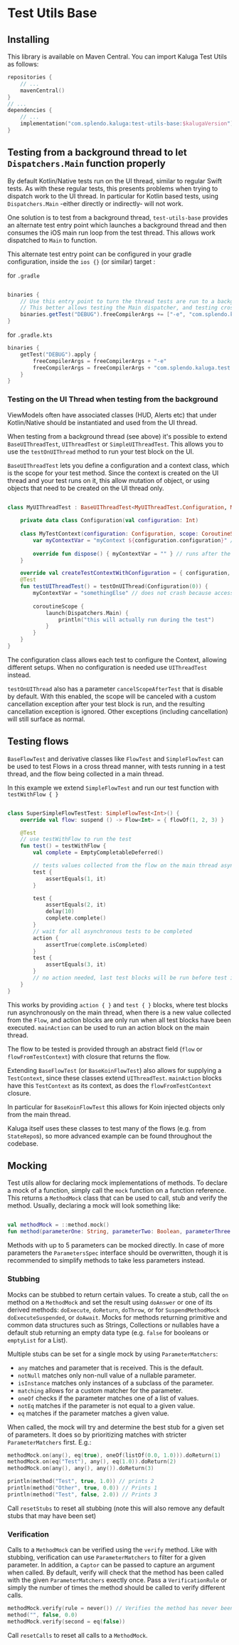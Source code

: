 # Test Utils Base

## Installing
This library is available on Maven Central. You can import Kaluga Test Utils as follows:

```kotlin
repositories {
    // ...
    mavenCentral()
}
// ...
dependencies {
    // ...
    implementation("com.splendo.kaluga:test-utils-base:$kalugaVersion")
}
```

## Testing from a background thread to let `Dispatchers.Main` function properly

By default Kotlin/Native tests run on the UI thread, similar to regular Swift tests.
As with these regular tests, this presents problems when trying to dispatch work to the UI thread.
In particular for Kotlin based tests, using `Dispatchers.Main` -either directly or indirectly- will not work.

One solution is to test from a background thread, `test-utils-base` provides an alternate test entry point which launches a background thread and then consumes the iOS main run loop from the test thread. This allows work dispatched to `Main` to function.

This alternate test entry point can be configured in your gradle configuration, inside the `ios {}` (or similar) target :

for `.gradle`
```groovy

binaries {
    // Use this entry point to turn the thread tests are run to a background thread instead of the main thread
    // This better allows testing the Main dispatcher, and testing cross thread access
    binaries.getTest("DEBUG").freeCompilerArgs += ["-e", "com.splendo.kaluga.test.base.mainBackground"]
}
```
for `.gradle.kts`

```kotlin
binaries {
    getTest("DEBUG").apply {
        freeCompilerArgs = freeCompilerArgs + "-e"
        freeCompilerArgs = freeCompilerArgs + "com.splendo.kaluga.test.base.mainBackground"
    }
}
```

### Testing on the UI Thread when testing from the background

ViewModels often have associated classes (HUD, Alerts etc) that under Kotlin/Native should be instantiated and used from the UI thread.

When testing from a background thread (see above) it's possible to extend `BaseUIThreadTest`, `UIThreadTest` or `SimpleUIThreadTest`.
This allows you to use the `testOnUIThread` method to run your test block on the UI.

`BaseUIThreadTest` lets you define a configuration and a context class, which is the scope for your test method. 
Since the context is created on the UI thread and your test runs on it, this allow mutation of object, or using objects that need to be created on the UI thread only.

```kotlin

class MyUIThreadTest : BaseUIThreadTest<MyUIThreadTest.Configuration, MyUIThreadTest.MyTestContext>() {
    
    private data class Configuration(val configuration: Int)
    
    class MyTestContext(configuration: Configuration, scope: CoroutineScope) : TestContext {
        var myContextVar = "myContext ${configuration.configuration}" // created in UI thread
        
        override fun dispose() { myContextVar = "" } // runs after the test block is run
    }

    override val createTestContextWithConfiguration = { configuration, scope -> MyTestContext(configuration, scope) }
    @Test
    fun testUIThreadTest() = testOnUIThread(Configuration(0)) {
        myContextVar = "somethingElse" // does not crash because access is also from the UI thread
        
        coroutineScope {
            launch(Dispatchers.Main) {
                println("this will actually run during the test")
            }
        }
    }
}
```

The configuration class allows each test to configure the Context, allowing different setups. When no configuration is needed use `UIThreadTest` instead. 

`testOnUIThread` also has a parameter `cancelScopeAfterTest` that is disable by default. 
With this enabled, the scope will be canceled with a custom cancellation exception after your test block is run, and the resulting cancellation exception is ignored. 
Other exceptions (including cancellation) will still surface as normal.

## Testing flows

`BaseFlowTest` and derivative classes like `FlowTest` and `SimpleFlowTest` can be used to test Flows in a cross thread manner, with tests running in a test thread, and the flow being collected in a main thread.

In this example we extend `SimpleFlowTest` and run our test function with `testWithFlow { }`

```kotlin

class SuperSimpleFlowTestTest: SimpleFlowTest<Int>() {
    override val flow: suspend () -> Flow<Int> = { flowOf(1, 2, 3) }

    @Test
    // use testWithFlow to run the test
    fun test() = testWithFlow {
        val complete = EmptyCompletableDeferred()

        // tests values collected from the flow on the main thread asynchronously
        test {
            assertEquals(1, it)
        }

        test {
            assertEquals(2, it)
            delay(10)
            complete.complete()
        }
        // wait for all asynchronous tests to be completed
        action {
            assertTrue(complete.isCompleted)
        }
        test {
            assertEquals(3, it)
        }
        // no action needed, last test blocks will be run before test is complete
    }
}
```

This works by providing `action { }` and `test { }` blocks, where test blocks run asynchronously on the main thread, when there is a new value collected from the `Flow`, and action blocks are only run when all test blocks have been executed. `mainAction` can be used to run an action block on the main thread.

The flow to be tested is provided through an abstract field (`flow` or `flowFromTestContext`) with closure that returns the flow. 

Extending `BaseFlowTest` (or `BaseKoinFlowTest`) also allows for supplying a `TestContext`, since these classes extend `UIThreadTest`. `mainAction` blocks have this `TestContext` as its context, as does the `flowFromTestContext` closure.

In particular for `BaseKoinFlowTest` this allows for Koin injected objects only from the main thread. 

Kaluga itself uses these classes to test many of the flows (e.g. from `StateRepo`s), so more advanced example can be found throughout the codebase.

## Mocking
Test utils allow for declaring mock implementations of methods. To declare a mock of a function, simply call the `mock` function on a function reference. This returns a `MethodMock` class that can be used to call, stub and verify the method.
Usually, declaring a mock will look something like:

```kotlin

val methodMock = ::method.mock()
fun method(parameterOne: String, parameterTwo: Boolean, parameterThree: Double): Int = methodMock.call(parameterOne, parameterTwo, parameterThree)
```

Methods with up to 5 parameters can be mocked directly. In case of more parameters the `ParametersSpec` interface should be overwritten, though it is recommended to simplify methods to take less parameters instead.

### Stubbing
Mocks can be stubbed to return certain values. To create a stub, call the `on` method on a `MethodMock` and set the result using `doAnswer` or one of its derived methods: `doExecute`, `doReturn`, `doThrow`, or for `SuspendMethodMock` `doExecuteSuspended`, or `doAwait`.
Mocks for methods returning primitive and common data structures such as Strings, Collections or nullables have a default stub returning an empty data type (e.g. `false` for booleans or `emptyList` for a List).

Multiple stubs can be set for a single mock by using `ParameterMatchers`:
* `any` matches and parameter that is received. This is the default.
* `notNull` matches only non-null value of a nullable parameter.
* `isInstance` matches only instances of a subclass of the parameter.
* `matching` allows for a custom matcher for the parameter.
* `oneOf` checks if the parameter matches one of a list of values.
* `notEq` matches if the parameter is not equal to a given value.
* `eq` matches if the parameter matches a given value.

When called, the mock will try and determine the best stub for a given set of parameters. It does so by prioritizing matches with stricter `ParameterMatchers` first. E.g.:

```kotlin
methodMock.on(any(), eq(true), oneOf(listOf(0.0, 1.0))).doReturn(1)
methodMock.on(eq("Test"), any(), eq(1.0)).doReturn(2)
methodMock.on(any(), any(), any()).doReturn(3)

println(method("Test", true, 1.0)) // prints 2
println(method("Other", true, 0.0)) // Prints 1
println(method("Test", false, 2.0)) // Prints 3
```

Call `resetStubs` to reset all stubbing (note this will also remove any default stubs that may have been set)

### Verification
Calls to a `MethodMock` can be verified using the `verify` method. Like with stubbing, verification can use `ParameterMatchers` to filter for a given parameter. In addition, a `Captor` can be passed to capture an argument when called.
By default, verify will check that the method has been called with the given `ParameterMatchers` exectly once. Pass a `VerificationRule` or simply the number of times the method should be called to verify different calls.

```kotlin
methodMock.verify(rule = never()) // Verifies the method has never been called
method("", false, 0.0)
methodMock.verify(second = eq(false))
```

Call `resetCalls` to reset all calls to a `MethodMock`.
